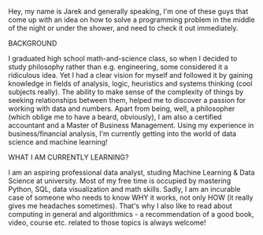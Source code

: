 Hey, my name is Jarek and generally speaking, I'm one of these guys that come up with an idea on how to solve a programming problem in the middle of the night or under the shower, and need to check it out immediately.


BACKGROUND

I graduated high school math-and-science class, so when I decided to study philosophy rather than e.g. engineering, some considered it a ridiculous idea. Yet I had a clear vision for myself and followed it by gaining knowledge in fields of analysis, logic, heuristics and systems thinking (cool subjects really). The ability to make sense of the complexity of things by seeking relationships between them, helped me to discover a passion for working with data and numbers. Apart from being, well, a philosopher (which oblige me to have a beard, obviously), I am also a certified accountant and a Master of Business Management. Using my experience in business/financial analysis, I'm currently getting into the world of data science and machine learning!


WHAT I AM CURRENTLY LEARNING?

I am an aspiring professional data analyst, studing Machine Learning & Data Science at university. Most of my free time is occupied by mastering Python, SQL, data visualization and math skills. Sadly, I am an incurable case of someone who needs to know WHY it works, not only HOW (it really gives me headaches sometimes). That's why I also like to read about computing in general and algorithmics - a recommendation of a good book, video, course etc. related to those topics is always welcome!

<!---
jarsonX/jarsonX is a ✨ special ✨ repository because its `README.md` (this file) appears on your GitHub profile.
You can click the Preview link to take a look at your changes.
--->
